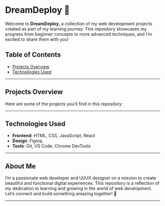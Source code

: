 # DreamDeploy 🚀

Welcome to **DreamDeploy**, a collection of my web development projects created as part of my learning journey. This repository showcases my progress from beginner concepts to more advanced techniques, and I’m excited to share them with you!

## Table of Contents
- [Projects Overview](#projects-overview)
- [Technologies Used](#technologies-used)
  <!-- - [About Me](#about-me) [Connect with Me](#connect-with-me) [License](#license) -->

---

## Projects Overview
Here are some of the projects you’ll find in this repository:
  <!-- 1. **[Portfolio Website](#)**: A responsive website to showcase my skills and projects.
2. **[To-Do App](#)**: A simple task management app built with HTML, CSS, and JavaScript.
3. **[Weather App](#)**: An interactive app that fetches real-time weather data using APIs.
4. **[UI/UX Designs](#)**: Wireframes and prototypes created using Figma and Adobe XD. -->

---

## Technologies Used
- **Frontend**: HTML, CSS, JavaScript, React
- **Design**: Figma, 
- **Tools**: Git, VS Code, Chrome DevTools

---

## About Me
I’m a passionate web developer and UI/UX designer on a mission to create beautiful and functional digital experiences. This repository is a reflection of my dedication to learning and growing in the world of web development. Let’s connect and build something amazing together! 🚀

---

  <!-- ## Connect with Me
- [Portfolio](https://yourportfolio.com)
- [LinkedIn](https://linkedin.com/in/yourusername)
- [Twitter](https://twitter.com/yourusername)

---

## License
This project is licensed under the MIT License. See the [LICENSE](LICENSE) file for details.
